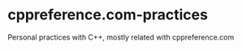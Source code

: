 cppreference.com-practices
==========================

Personal practices with C++, mostly related with cppreference.com
